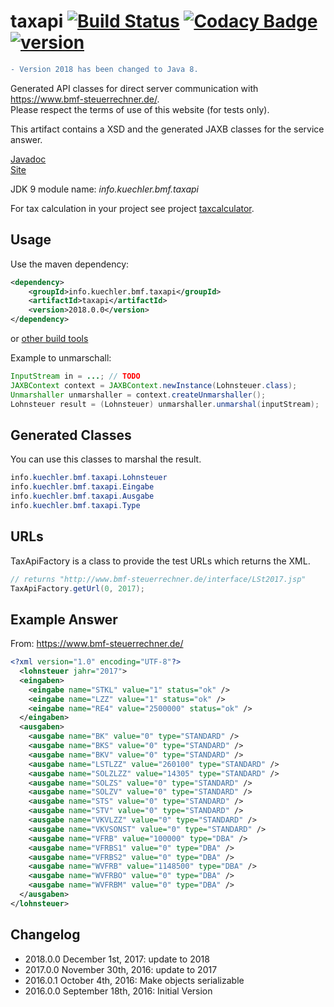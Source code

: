 # taxapi [![Build Status](https://travis-ci.org/admiralsmaster/taxapi.svg?branch=master)](https://travis-ci.org/admiralsmaster/taxapi) [![Codacy Badge](https://api.codacy.com/project/badge/Grade/8033ff7d9d3446e7b6b4320f43e74221)](https://www.codacy.com/app/github-ariel/taxapi?utm_source=github.com&amp;utm_medium=referral&amp;utm_content=admiralsmaster/taxapi&amp;utm_campaign=Badge_Grade) [![version](https://img.shields.io/maven-central/v/info.kuechler.bmf.taxapi/taxapi.svg)](http://search.maven.org/#search|gav|1|g%3A%22info.kuechler.bmf.taxapi%22%20AND%20a%3A%22taxapi%22) 


```diff
- Version 2018 has been changed to Java 8.
```

Generated API classes for direct server communication with https://www.bmf-steuerrechner.de/.  
Please respect the terms of use of this website (for tests only).

This artifact contains a XSD and the generated JAXB classes for the service answer.

[Javadoc](https://admiralsmaster.github.io/taxapi/apidocs/)  
[Site](https://admiralsmaster.github.io/taxapi/)

JDK 9 module name: *info.kuechler.bmf.taxapi*

For tax calculation in your project see project [taxcalculator](https://github.com/admiralsmaster/taxcalculator).

## Usage

Use the maven dependency:

```xml
<dependency>
	<groupId>info.kuechler.bmf.taxapi</groupId>
	<artifactId>taxapi</artifactId>
	<version>2018.0.0</version>
</dependency>
```
or [other build tools](https://admiralsmaster.github.io/taxapi/dependency-info.html)

Example to unmarschall:
```java
InputStream in = ...; // TODO
JAXBContext context = JAXBContext.newInstance(Lohnsteuer.class);
Unmarshaller unmarshaller = context.createUnmarshaller();
Lohnsteuer result = (Lohnsteuer) unmarshaller.unmarshal(inputStream);
```

## Generated Classes

You can use this classes to marshal the result.

```java
info.kuechler.bmf.taxapi.Lohnsteuer
info.kuechler.bmf.taxapi.Eingabe
info.kuechler.bmf.taxapi.Ausgabe
info.kuechler.bmf.taxapi.Type
```

## URLs

TaxApiFactory is a class to provide the test URLs which returns the XML.

```java
// returns "http://www.bmf-steuerrechner.de/interface/LSt2017.jsp"
TaxApiFactory.getUrl(0, 2017);
```

## Example Answer

From: https://www.bmf-steuerrechner.de/

```xml
<?xml version="1.0" encoding="UTF-8"?>
  <lohnsteuer jahr="2017">
  <eingaben>
    <eingabe name="STKL" value="1" status="ok" />
    <eingabe name="LZZ" value="1" status="ok" />
    <eingabe name="RE4" value="2500000" status="ok" />
  </eingaben>
  <ausgaben>
    <ausgabe name="BK" value="0" type="STANDARD" />
    <ausgabe name="BKS" value="0" type="STANDARD" />
    <ausgabe name="BKV" value="0" type="STANDARD" />
    <ausgabe name="LSTLZZ" value="260100" type="STANDARD" />
    <ausgabe name="SOLZLZZ" value="14305" type="STANDARD" />
    <ausgabe name="SOLZS" value="0" type="STANDARD" />
    <ausgabe name="SOLZV" value="0" type="STANDARD" />
    <ausgabe name="STS" value="0" type="STANDARD" />
    <ausgabe name="STV" value="0" type="STANDARD" />
    <ausgabe name="VKVLZZ" value="0" type="STANDARD" />
    <ausgabe name="VKVSONST" value="0" type="STANDARD" />
    <ausgabe name="VFRB" value="100000" type="DBA" />
    <ausgabe name="VFRBS1" value="0" type="DBA" />
    <ausgabe name="VFRBS2" value="0" type="DBA" />
    <ausgabe name="WVFRB" value="1148500" type="DBA" />
    <ausgabe name="WVFRBO" value="0" type="DBA" />
    <ausgabe name="WVFRBM" value="0" type="DBA" />
  </ausgaben>
</lohnsteuer>
```

## Changelog

* 2018.0.0 December 1st, 2017: update to 2018
* 2017.0.0 November 30th, 2016: update to 2017
* 2016.0.1 October 4th, 2016: Make objects serializable
* 2016.0.0 September 18th, 2016: Initial Version
